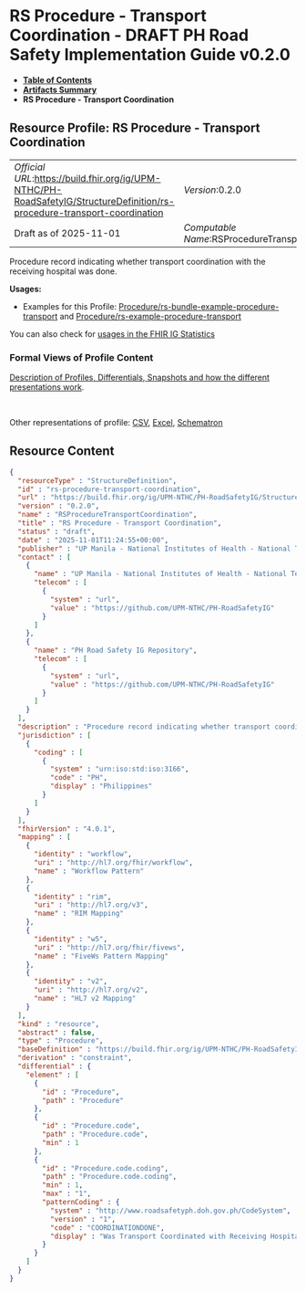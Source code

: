 # RS Procedure - Transport Coordination - DRAFT PH Road Safety Implementation Guide v0.2.0

* [**Table of Contents**](toc.md)
* [**Artifacts Summary**](artifacts.md)
* **RS Procedure - Transport Coordination**

## Resource Profile: RS Procedure - Transport Coordination 

| | |
| :--- | :--- |
| *Official URL*:https://build.fhir.org/ig/UPM-NTHC/PH-RoadSafetyIG/StructureDefinition/rs-procedure-transport-coordination | *Version*:0.2.0 |
| Draft as of 2025-11-01 | *Computable Name*:RSProcedureTransportCoordination |

 
Procedure record indicating whether transport coordination with the receiving hospital was done. 

**Usages:**

* Examples for this Profile: [Procedure/rs-bundle-example-procedure-transport](Procedure-rs-bundle-example-procedure-transport.md) and [Procedure/rs-example-procedure-transport](Procedure-rs-example-procedure-transport.md)

You can also check for [usages in the FHIR IG Statistics](https://packages2.fhir.org/xig/example.fhir.ph.roadsafety|current/StructureDefinition/rs-procedure-transport-coordination)

### Formal Views of Profile Content

 [Description of Profiles, Differentials, Snapshots and how the different presentations work](http://build.fhir.org/ig/FHIR/ig-guidance/readingIgs.html#structure-definitions). 

 

Other representations of profile: [CSV](StructureDefinition-rs-procedure-transport-coordination.csv), [Excel](StructureDefinition-rs-procedure-transport-coordination.xlsx), [Schematron](StructureDefinition-rs-procedure-transport-coordination.sch) 



## Resource Content

```json
{
  "resourceType" : "StructureDefinition",
  "id" : "rs-procedure-transport-coordination",
  "url" : "https://build.fhir.org/ig/UPM-NTHC/PH-RoadSafetyIG/StructureDefinition/rs-procedure-transport-coordination",
  "version" : "0.2.0",
  "name" : "RSProcedureTransportCoordination",
  "title" : "RS Procedure - Transport Coordination",
  "status" : "draft",
  "date" : "2025-11-01T11:24:55+00:00",
  "publisher" : "UP Manila - National Institutes of Health - National Telehealth Center",
  "contact" : [
    {
      "name" : "UP Manila - National Institutes of Health - National Telehealth Center",
      "telecom" : [
        {
          "system" : "url",
          "value" : "https://github.com/UPM-NTHC/PH-RoadSafetyIG"
        }
      ]
    },
    {
      "name" : "PH Road Safety IG Repository",
      "telecom" : [
        {
          "system" : "url",
          "value" : "https://github.com/UPM-NTHC/PH-RoadSafetyIG"
        }
      ]
    }
  ],
  "description" : "Procedure record indicating whether transport coordination with the receiving hospital was done.",
  "jurisdiction" : [
    {
      "coding" : [
        {
          "system" : "urn:iso:std:iso:3166",
          "code" : "PH",
          "display" : "Philippines"
        }
      ]
    }
  ],
  "fhirVersion" : "4.0.1",
  "mapping" : [
    {
      "identity" : "workflow",
      "uri" : "http://hl7.org/fhir/workflow",
      "name" : "Workflow Pattern"
    },
    {
      "identity" : "rim",
      "uri" : "http://hl7.org/v3",
      "name" : "RIM Mapping"
    },
    {
      "identity" : "w5",
      "uri" : "http://hl7.org/fhir/fivews",
      "name" : "FiveWs Pattern Mapping"
    },
    {
      "identity" : "v2",
      "uri" : "http://hl7.org/v2",
      "name" : "HL7 v2 Mapping"
    }
  ],
  "kind" : "resource",
  "abstract" : false,
  "type" : "Procedure",
  "baseDefinition" : "https://build.fhir.org/ig/UPM-NTHC/PH-RoadSafetyIG/StructureDefinition/rs-procedure",
  "derivation" : "constraint",
  "differential" : {
    "element" : [
      {
        "id" : "Procedure",
        "path" : "Procedure"
      },
      {
        "id" : "Procedure.code",
        "path" : "Procedure.code",
        "min" : 1
      },
      {
        "id" : "Procedure.code.coding",
        "path" : "Procedure.code.coding",
        "min" : 1,
        "max" : "1",
        "patternCoding" : {
          "system" : "http://www.roadsafetyph.doh.gov.ph/CodeSystem",
          "version" : "1",
          "code" : "COORDINATIONDONE",
          "display" : "Was Transport Coordinated with Receiving Hospital?"
        }
      }
    ]
  }
}

```
